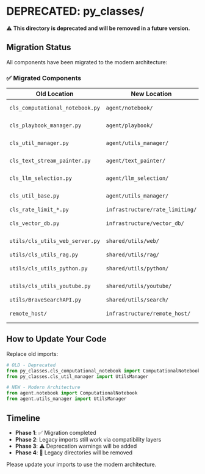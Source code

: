 # DEPRECATED: py_classes/

⚠️ **This directory is deprecated and will be removed in a future version.**

## Migration Status

All components have been migrated to the modern architecture:

### ✅ Migrated Components

| Old Location | New Location | Purpose |
|-------------|--------------|---------|
| `cls_computational_notebook.py` | `agent/notebook/` | Notebook execution |
| `cls_playbook_manager.py` | `agent/playbook/` | Strategic workflows |
| `cls_util_manager.py` | `agent/utils_manager/` | Tool orchestration |
| `cls_text_stream_painter.py` | `agent/text_painter/` | Output formatting |
| `cls_llm_selection.py` | `agent/llm_selection/` | Model selection |
| `cls_util_base.py` | `agent/utils_manager/` | Base utility class |
| `cls_rate_limit_*.py` | `infrastructure/rate_limiting/` | Rate limiting |
| `cls_vector_db.py` | `infrastructure/vector_db/` | Vector database |
| `utils/cls_utils_web_server.py` | `shared/utils/web/` | Web server utilities |
| `utils/cls_utils_rag.py` | `shared/utils/rag/` | RAG utilities |
| `utils/cls_utils_python.py` | `shared/utils/python/` | Python utilities |
| `utils/cls_utils_youtube.py` | `shared/utils/youtube/` | YouTube utilities |
| `utils/BraveSearchAPI.py` | `shared/utils/search/` | Search API |
| `remote_host/` | `infrastructure/remote_host/` | Remote services |

## How to Update Your Code

Replace old imports:
```python
# OLD - Deprecated
from py_classes.cls_computational_notebook import ComputationalNotebook
from py_classes.cls_util_manager import UtilsManager

# NEW - Modern Architecture  
from agent.notebook import ComputationalNotebook
from agent.utils_manager import UtilsManager
```

## Timeline

- **Phase 1**: ✅ Migration completed
- **Phase 2**: Legacy imports still work via compatibility layers
- **Phase 3**: ⚠️ Deprecation warnings will be added
- **Phase 4**: 🔴 Legacy directories will be removed

Please update your imports to use the modern architecture.